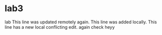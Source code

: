 # lab3
lab
This line was updated remotely again.
This line was added locally.
This line has a new local conflicting edit.
again
check
heyy


